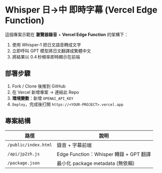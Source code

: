 # Whisper 日→中 即時字幕 (Vercel Edge Function)

這個專案示範在 **瀏覽器錄音** + **Vercel Edge Function** 的架構下：

1. 使用 Whisper‐1 把日文語音轉成文字
2. 立即呼叫 GPT 模型將日文翻譯成繁體中文
3. 將結果以 0.4 秒頻率即時顯示在前端

## 部署步驟

1. Fork / Clone 後推到 GitHub
2. 在 Vercel 新增專案 → 連結此 Repo
3. **環境變數**：新增 `OPENAI_API_KEY`
4. `Deploy`，完成後打開 `https://<YOUR-PROJECT>.vercel.app`

## 專案結構

| 路徑 | 說明 |
| --- | --- |
| `/public/index.html` | 錄音 + 字幕前端 |
| `/api/jp2zh.js` | Edge Function：Whisper 轉錄 + GPT 翻譯 |
| `/package.json` | 最小化 package metadata (無依賴) |
